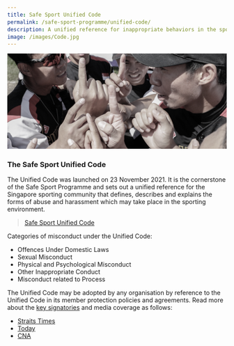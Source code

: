 ```yaml
---
title: Safe Sport Unified Code
permalink: /safe-sport-programme/unified-code/
description: A unified reference for inappropriate behaviors in the sporting environment
image: /images/Code.jpg
---
```

![Alt text for image on Isomer site](/images/softball.png)
### **The Safe Sport Unified Code**

The Unified Code was launched on 23 November 2021. It is the cornerstone of the Safe Sport Programme and sets out a unified reference for the Singapore sporting community that defines, describes and explains the forms of abuse and harassment which may take place in the sporting environment.


> [Safe Sport Unified Code](/files/Safe%20Sport%20Unified%20Code%20v4.pdf)
	

Categories of misconduct under the Unified Code:
* Offences Under Domestic Laws
* Sexual Misconduct
* Physical and Psychological Misconduct
* Other Inappropriate Conduct
* Misconduct related to Process


The Unified Code may be adopted by any organisation by reference to the Unified Code in its member protection policies and agreements. Read more about the [key signatories](https://www.safesport.sg/safe-sport-programme/key-signatories) and media coverage as follows:
* [Straits Times](https://www.straitstimes.com/sport/safe-sport-commission-launches-safe-sport-unified-code)
* [Today](https://www.todayonline.com/singapore/first-set-safe-sport-rules-covering-sexual-misconduct-psychological-abuse-launched-all)
* [CNA](https://www.youtube.com/watch?v=_gpmpZE_9F4)